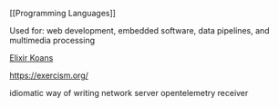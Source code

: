 [[Programming Languages]]

Used for:
web development, embedded software, data pipelines, and multimedia processing

[Elixir Koans](http://elixirkoans.io/)

https://exercism.org/

idiomatic way of writing network server
opentelemetry receiver